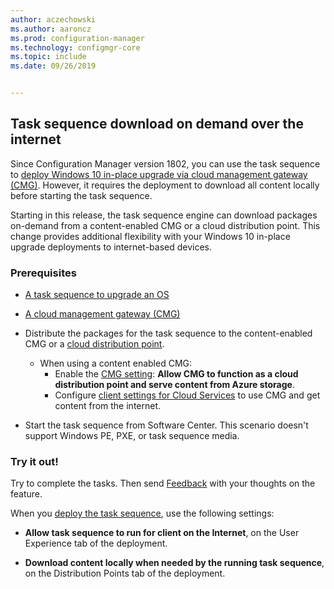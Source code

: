 ```yaml
---
author: aczechowski
ms.author: aaroncz
ms.prod: configuration-manager
ms.technology: configmgr-core
ms.topic: include
ms.date: 09/26/2019


---
```


## <a name="bkmk_dodcmg"></a> Task sequence download on demand over the internet

<!--3601238-->
Since Configuration Manager version 1802, you can use the task sequence to [deploy Windows 10 in-place upgrade via cloud management gateway (CMG)](../../../../../osd/deploy-use/deploy-task-sequence-over-internet.md#deploy-windows-in-place-upgrade-via-cmg). However, it requires the deployment to download all content locally before starting the task sequence.

Starting in this release, the task sequence engine can download packages on-demand from a content-enabled CMG or a cloud distribution point. This change provides additional flexibility with your Windows 10 in-place upgrade deployments to internet-based devices.

### Prerequisites

- [A task sequence to upgrade an OS](../../../../../osd/deploy-use/create-a-task-sequence-to-upgrade-an-operating-system.md)

- [A cloud management gateway (CMG)](../../../../clients/manage/cmg/setup-cloud-management-gateway.md)

- Distribute the packages for the task sequence to the content-enabled CMG or a [cloud distribution point](../../../../plan-design/hierarchy/use-a-cloud-based-distribution-point.md).

  - When using a content enabled CMG:
    - Enable the [CMG setting](../../../../clients/manage/cmg/modify-cloud-management-gateway.md#settings-tab): **Allow CMG to function as a cloud distribution point and serve content from Azure storage**.
    - Configure [client settings for Cloud Services](../../../../clients/deploy/about-client-settings.md#cloud-services) to use CMG and get content from the internet.

- Start the task sequence from Software Center. This scenario doesn't support Windows PE, PXE, or task sequence media.

### Try it out!

Try to complete the tasks. Then send [Feedback](../../../../understand/product-feedback.md) with your thoughts on the feature.

When you [deploy the task sequence](../../../../../osd/deploy-use/deploy-a-task-sequence.md), use the following settings:

- **Allow task sequence to run for client on the Internet**, on the User Experience tab of the deployment.

- **Download content locally when needed by the running task sequence**, on the Distribution Points tab of the deployment.